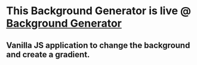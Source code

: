 # This Background Generator is live @ [Background Generator](https://ashikvahab.github.io/background_generator/)

## Vanilla JS application to change the background and create a gradient.
